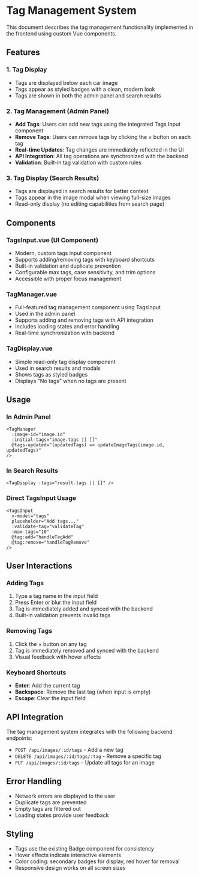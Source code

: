 # Tag Management System

This document describes the tag management functionality implemented in the frontend using custom Vue components.

## Features

### 1. Tag Display
- Tags are displayed below each car image
- Tags appear as styled badges with a clean, modern look
- Tags are shown in both the admin panel and search results

### 2. Tag Management (Admin Panel)
- **Add Tags**: Users can add new tags using the integrated Tags Input component
- **Remove Tags**: Users can remove tags by clicking the × button on each tag
- **Real-time Updates**: Tag changes are immediately reflected in the UI
- **API Integration**: All tag operations are synchronized with the backend
- **Validation**: Built-in tag validation with custom rules

### 3. Tag Display (Search Results)
- Tags are displayed in search results for better context
- Tags appear in the image modal when viewing full-size images
- Read-only display (no editing capabilities from search page)

## Components

### TagsInput.vue (UI Component)
- Modern, custom tags input component
- Supports adding/removing tags with keyboard shortcuts
- Built-in validation and duplicate prevention
- Configurable max tags, case sensitivity, and trim options
- Accessible with proper focus management

### TagManager.vue
- Full-featured tag management component using TagsInput
- Used in the admin panel
- Supports adding and removing tags with API integration
- Includes loading states and error handling
- Real-time synchronization with backend

### TagDisplay.vue
- Simple read-only tag display component
- Used in search results and modals
- Shows tags as styled badges
- Displays "No tags" when no tags are present

## Usage

### In Admin Panel
```vue
<TagManager
  :image-id="image.id"
  :initial-tags="image.tags || []"
  @tags-updated="(updatedTags) => updateImageTags(image.id, updatedTags)"
/>
```

### In Search Results
```vue
<TagDisplay :tags="result.tags || []" />
```

### Direct TagsInput Usage
```vue
<TagsInput
  v-model="tags"
  placeholder="Add tags..."
  :validate-tag="validateTag"
  :max-tags="10"
  @tag:add="handleTagAdd"
  @tag:remove="handleTagRemove"
/>
```

## User Interactions

### Adding Tags
1. Type a tag name in the input field
2. Press Enter or blur the input field
3. Tag is immediately added and synced with the backend
4. Built-in validation prevents invalid tags

### Removing Tags
1. Click the × button on any tag
2. Tag is immediately removed and synced with the backend
3. Visual feedback with hover effects

### Keyboard Shortcuts
- **Enter**: Add the current tag
- **Backspace**: Remove the last tag (when input is empty)
- **Escape**: Clear the input field

## API Integration

The tag management system integrates with the following backend endpoints:

- `POST /api/images/:id/tags` - Add a new tag
- `DELETE /api/images/:id/tags/:tag` - Remove a specific tag
- `PUT /api/images/:id/tags` - Update all tags for an image

## Error Handling

- Network errors are displayed to the user
- Duplicate tags are prevented
- Empty tags are filtered out
- Loading states provide user feedback

## Styling

- Tags use the existing Badge component for consistency
- Hover effects indicate interactive elements
- Color coding: secondary badges for display, red hover for removal
- Responsive design works on all screen sizes
